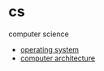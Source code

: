 # cs
 computer science
* [operating system](./operating_system/README.md)
* [computer architecture](./computer_architecture/README.md)
